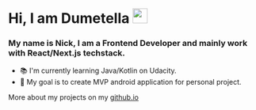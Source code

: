 # Hi, I am Dumetella <img src="https://raw.githubusercontent.com/MartinHeinz/MartinHeinz/master/wave.gif" width="30px">
### My name is Nick, I am a Frontend Developer and mainly work with React/Next.js techstack.

- 📚 I'm currently learning Java/Kotlin on Udacity.
- 🥅 My goal is to create MVP android application for personal project.

More about my projects on my [github.io](https://dumetella.github.io/)

<!-- -->
